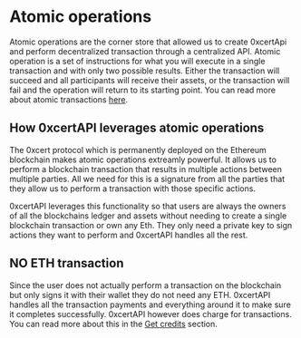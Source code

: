 # Atomic operations

Atomic operations are the corner store that allowed us to create 0xcertApi and perform decentralized transaction through a centralized API. Atomic operation is a set of instructions for what you will execute in a single transaction and with only two possible results. Either the transaction will succeed and all participants will receive their assets, or the transaction will fail and the operation will return to its starting point. You can read more about atomic transactions [here](https://0xcert.org/news/dex-series-7-atomic-swaps).

## How 0xcertAPI leverages atomic operations

The 0xcert protocol which is permanently deployed on the Ethereum blockchain makes atomic operations extreamly powerful. It allows us to perform a blockchain transaction that results in multiple actions between multiple parties. All we need for this is a signature from all the parties that they allow us to perform a transaction with those specific actions.

0xcertAPI leverages this functionality so that users are always the owners of all the blockchains ledger and assets without needing to create a single blockchain transaction or own any Eth. They only need a private key to sign actions they want to perform and 0xcertAPI handles all the rest.

## NO ETH transaction

Since the user does not actually perform a transaction on the blockchain but only signs it with their wallet they do not need any ETH. 0xcertAPI handles all the transaction payments and everything around it to make sure it completes successfully. 0xcertAPI however does charge for transactions. You can read more about this in the [Get credits]() section.
